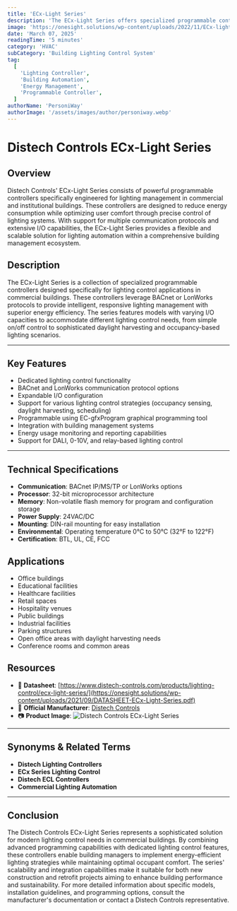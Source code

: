 ```yaml
---
title: 'ECx-Light Series'
description: 'The ECx-Light Series offers specialized programmable controllers for commercial lighting applications, featuring multiple protocol options and advanced energy management capabilities.'
image: 'https://onesight.solutions/wp-content/uploads/2022/11/ECx-light-series.png'
date: 'March 07, 2025'
readingTime: '5 minutes'
category: 'HVAC'
subCategory: 'Building Lighting Control System'
tag:
  [
    'Lighting Controller',
    'Building Automation',
    'Energy Management',
    'Programmable Controller',
  ]
authorName: 'PersoniWay'
authorImage: '/assets/images/author/personiway.webp'
---
```


# **Distech Controls ECx-Light Series**

## **Overview**

Distech Controls' ECx-Light Series consists of powerful programmable controllers specifically engineered for lighting management in commercial and institutional buildings. These controllers are designed to reduce energy consumption while optimizing user comfort through precise control of lighting systems. With support for multiple communication protocols and extensive I/O capabilities, the ECx-Light Series provides a flexible and scalable solution for lighting automation within a comprehensive building management ecosystem.

## **Description**

The ECx-Light Series is a collection of specialized programmable controllers designed specifically for lighting control applications in commercial buildings. These controllers leverage BACnet or LonWorks protocols to provide intelligent, responsive lighting management with superior energy efficiency. The series features models with varying I/O capacities to accommodate different lighting control needs, from simple on/off control to sophisticated daylight harvesting and occupancy-based lighting scenarios.

---

## **Key Features**

- Dedicated lighting control functionality
- BACnet and LonWorks communication protocol options
- Expandable I/O configuration
- Support for various lighting control strategies (occupancy sensing, daylight harvesting, scheduling)
- Programmable using EC-gfxProgram graphical programming tool
- Integration with building management systems
- Energy usage monitoring and reporting capabilities
- Support for DALI, 0-10V, and relay-based lighting control

---

## **Technical Specifications**

- **Communication**: BACnet IP/MS/TP or LonWorks options
- **Processor**: 32-bit microprocessor architecture
- **Memory**: Non-volatile flash memory for program and configuration storage
- **Power Supply**: 24VAC/DC
- **Mounting**: DIN-rail mounting for easy installation
- **Environmental**: Operating temperature 0°C to 50°C (32°F to 122°F)
- **Certification**: BTL, UL, CE, FCC

## **Applications**

- Office buildings
- Educational facilities
- Healthcare facilities
- Retail spaces
- Hospitality venues
- Public buildings
- Industrial facilities
- Parking structures
- Open office areas with daylight harvesting needs
- Conference rooms and common areas

## **Resources**

- 📄 **Datasheet**: [https://www.distech-controls.com/products/lighting-control/ecx-light-series/](https://onesight.solutions/wp-content/uploads/2021/09/DATASHEET-ECx-Light-Series.pdf)
- 🏢 **Official Manufacturer**: [Distech Controls](https://www.distech-controls.com)
- 📷 **Product Image**:
  ![Distech Controls ECx-Light Series](https://onesight.solutions/wp-content/uploads/2022/11/ECx-light-series.png)

---

## **Synonyms & Related Terms**

- **Distech Lighting Controllers**
- **ECx Series Lighting Control**
- **Distech ECL Controllers**
- **Commercial Lighting Automation**

---

## **Conclusion**

The Distech Controls ECx-Light Series represents a sophisticated solution for modern lighting control needs in commercial buildings. By combining advanced programming capabilities with dedicated lighting control features, these controllers enable building managers to implement energy-efficient lighting strategies while maintaining optimal occupant comfort. The series' scalability and integration capabilities make it suitable for both new construction and retrofit projects aiming to enhance building performance and sustainability. For more detailed information about specific models, installation guidelines, and programming options, consult the manufacturer's documentation or contact a Distech Controls representative.
